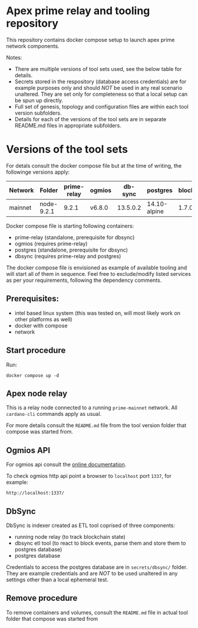 # Apex prime relay and tooling repository

This repository contains docker compose setup to launch apex prime network components.

Notes:

* There are multiple versions of tool sets used, see the below table for details.
* Secrets stored in the respository (database access credentials) are for example purposes only and should
*NOT* be used in any real scenario unaltered. They are set only for completeness so that a local setup can
be spun up directly.
* Full set of genesis, topology and configuration files are within each tool version subfolders.
* Details for each of the versions of the tool sets are in separate README.md files in appropriate subfolders.


# Versions of the tool sets

For detals consult the docker compose file but at the time of writing, the followinge versions apply:

| Network | Folder     | prime-relay | ogmios | db-sync  | postgres     | blockfrost |  wallet-api  |   icarus   |
|---------|------------|-------------|--------|----------|--------------|------------|--------------|------------|
| mainnet | node-9.2.1 |    9.2.1    | v6.8.0 | 13.5.0.2 | 14.10-alpine |    1.7.0   |  2023.12.18  | 2023-04-14 |


Docker compose file is starting following containers:

* prime-relay (standalone, prerequisite for dbsync)
* ogmios (requires prime-relay)
* postgres (standalone, prerequisite for dbsync)
* dbsync (requires prime-relay and postgres)

The docker compose file is envisioned as example of available tooling and will start all of them in sequence.
Feel free to exclude/modify listed services as per your requirements, following the dependency comments.


## Prerequisites:

* intel based linux system (this was tested on, will most likely work on other platforms as well)
* docker with compose
* network


## Start procedure

Run:

```
docker compose up -d
```


## Apex node relay

This is a relay node connected to a running `prime-mainnet` network. All `cardano-cli` commands apply as usual.

For more details consult the `README.md` file from the tool version folder that compose was started from.


## Ogmios API

For ogmios api consult the [online documentation](https://ogmios.dev/api/v6.8/).

To check ogmios http api point a browser to `localhost` port `1337`, for example:

```
http://localhost:1337/
```


## DbSync

DbSync is indexer created as ETL tool coprised of three components:

* running node relay (to track blockchain state)
* dbsync etl tool (to react to block events, parse them and store them to postgres database)
* postgres database

Credentials to access the postgres database are in `secrets/dbsync/` folder. They are example credentials
and are *NOT* to be used unaltered in any settings other than a local ephemeral test.


## Remove procedure

To remove containers and volumes, consult the `README.md` file in actual tool folder that compose was started from
